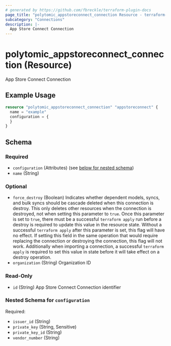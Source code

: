```yaml
---
# generated by https://github.com/fbreckle/terraform-plugin-docs
page_title: "polytomic_appstoreconnect_connection Resource - terraform-provider-polytomic"
subcategory: "Connections"
description: |-
  App Store Connect Connection
---
```


# polytomic_appstoreconnect_connection (Resource)

App Store Connect Connection

## Example Usage

```terraform
resource "polytomic_appstoreconnect_connection" "appstoreconnect" {
  name = "example"
  configuration = {
  }
}
```

<!-- schema generated by tfplugindocs -->
## Schema

### Required

- `configuration` (Attributes) (see [below for nested schema](#nestedatt--configuration))
- `name` (String)

### Optional

- `force_destroy` (Boolean) Indicates whether dependent models, syncs, and bulk syncs should be cascade deleted when this connection is destroy. This only deletes other resources when the connection is destroyed, not when setting this parameter to `true`. Once this parameter is set to `true`, there must be a successful `terraform apply` run before a destroy is required to update this value in the resource state. Without a successful `terraform apply` after this parameter is set, this flag will have no effect. If setting this field in the same operation that would require replacing the connection or destroying the connection, this flag will not work. Additionally when importing a connection, a successful `terraform apply` is required to set this value in state before it will take effect on a destroy operation.
- `organization` (String) Organization ID

### Read-Only

- `id` (String) App Store Connect Connection identifier

<a id="nestedatt--configuration"></a>
### Nested Schema for `configuration`

Required:

- `issuer_id` (String)
- `private_key` (String, Sensitive)
- `private_key_id` (String)
- `vendor_number` (String)


